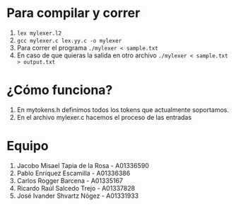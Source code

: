 # Para compilar y correr
1. `lex mylexer.l2`
2. `gcc mylexer.c lex.yy.c -o mylexer`
3. Para correr el programa `./mylexer < sample.txt`
4. En caso de que quieras la salida en otro archivo `./mylexer < sample.txt > output.txt`

# ¿Cómo funciona?
1. En mytokens.h definimos todos los tokens que actualmente soportamos.
2. En el archivo mylexer.c hacemos el proceso de las entradas

# Equipo
1. Jacobo Misael Tapia de la Rosa - A01336590
2. Pablo Enríquez Escamilla - A01336386
3. Carlos Rogger Barcena - A01335167
4. Ricardo Raúl Salcedo Trejo - A01337828
5. José Ivander Shvartz Nógez - A01331933
